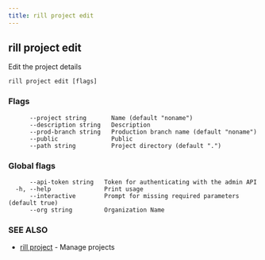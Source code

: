 ```yaml
---
title: rill project edit
---
```

## rill project edit

Edit the project details

```
rill project edit [flags]
```

### Flags

```
      --project string       Name (default "noname")
      --description string   Description
      --prod-branch string   Production branch name (default "noname")
      --public               Public
      --path string          Project directory (default ".")
```

### Global flags

```
      --api-token string   Token for authenticating with the admin API
  -h, --help               Print usage
      --interactive        Prompt for missing required parameters (default true)
      --org string         Organization Name
```

### SEE ALSO

* [rill project](project.md)	 - Manage projects

